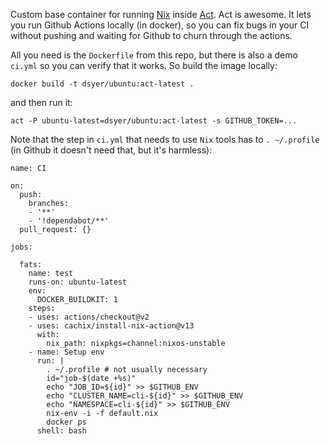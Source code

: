 Custom base container for running [Nix](https://nixos.org/nix/) inside [Act](https://github.com/nektos/act). Act is awesome. It lets you run Github Actions locally (in docker), so you can fix bugs in your CI without pushing and waiting for Github to churn through the actions.

All you need is the `Dockerfile` from this repo, but there is also a demo `ci.yml` so you can verify that it works. So build the image locally:

```
docker build -t dsyer/ubuntu:act-latest .
```

and then run it:

```
act -P ubuntu-latest=dsyer/ubuntu:act-latest -s GITHUB_TOKEN=...
```

Note that the step in `ci.yml` that needs to use `Nix` tools has to `. ~/.profile` (in Github it doesn't need that, but it's harmless):

```
name: CI

on:
  push:
    branches:
    - '**'
    - '!dependabot/**'
  pull_request: {}

jobs:

  fats:
    name: test
    runs-on: ubuntu-latest
    env:
      DOCKER_BUILDKIT: 1
    steps:
    - uses: actions/checkout@v2
    - uses: cachix/install-nix-action@v13
      with:
        nix_path: nixpkgs=channel:nixos-unstable
    - name: Setup env
      run: |
        . ~/.profile # not usually necessary
        id="job-$(date +%s)"
        echo "JOB_ID=${id}" >> $GITHUB_ENV
        echo "CLUSTER_NAME=cli-${id}" >> $GITHUB_ENV
        echo "NAMESPACE=cli-${id}" >> $GITHUB_ENV
        nix-env -i -f default.nix
        docker ps
      shell: bash
```
